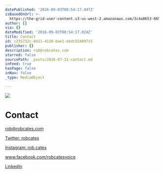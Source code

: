 ```yaml
---
datePublished: '2016-09-03T08:54:17.447Z'
isBasedOnUrl: >-
  https://the-grid-user-content.s3-us-west-2.amazonaws.com/3c4a0653-065b-48e7-b900-d810f55939bb.jpg
author: []
via: {}
dateModified: '2016-09-03T08:54:17.024Z'
title: Contact
id: c235732c-8d11-4128-bae1-ebdc554897c5
publisher: {}
description: rob@robcates.com
starred: false
sourcePath: _posts/2016-07-31-contact.md
inFeed: true
hasPage: false
inNav: false
_type: MediaObject

---
```

![](https://the-grid-user-content.s3-us-west-2.amazonaws.com/3c4a0653-065b-48e7-b900-d810f55939bb.jpg)

# Contact

rob@robcates.com

[Twitter: robcates][0]

[Instagram: rob.cates][1]

www.facebook.com/robcatesvoice

[LinkedIn][2]

[0]: https://twitter.com/robcates
[1]: https://www.instagram.com/rob.cates/
[2]: https://uk.linkedin.com/in/robcates